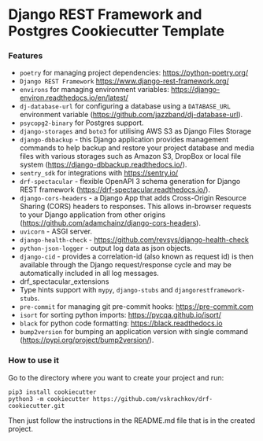 # Django REST Framework and Postgres Cookiecutter Template

### Features
- `poetry` for managing project dependencies: https://python-poetry.org/
- `Django REST Framework` https://www.django-rest-framework.org/
- `environs` for managing environment variables: https://django-environ.readthedocs.io/en/latest/
- `dj-database-url` for configuring a database using a `DATABASE_URL` environment variable (https://github.com/jazzband/dj-database-url).
- `psycopg2-binary` for Postgres support.
- `django-storages` and `boto3` for utilising AWS S3 as Django Files Storage
- `django-dbbackup` - this Django application provides management commands to help backup and restore your project database and media files with various storages such as Amazon S3, DropBox or local file system (https://django-dbbackup.readthedocs.io/).
- `sentry_sdk` for integrations with https://sentry.io/
- `drf-spectacular` - flexible OpenAPI 3 schema generation for Django REST framework (https://drf-spectacular.readthedocs.io/).
- `django-cors-headers` - a Django App that adds Cross-Origin Resource Sharing (CORS) headers to responses. This allows in-browser requests to your Django application from other origins (https://github.com/adamchainz/django-cors-headers).
- `uvicorn` - ASGI server.
- `django-health-check` - https://github.com/revsys/django-health-check
- `python-json-logger` - output log data as json objects.
- `django-cid` - provides a correlation-id (also known as request id) is then available through the Django request/response cycle and may be automatically included in all log messages.
- drf_spectacular_extensions
- Type hints support with `mypy`, `django-stubs` and `djangorestframework-stubs`.
- `pre-commit` for managing git pre-commit hooks: https://pre-commit.com
- `isort` for sorting python imports: https://pycqa.github.io/isort/
- `black` for python code formatting: https://black.readthedocs.io
- `bump2version` for bumping an application version with single command (https://pypi.org/project/bump2version/).


### How to use it
Go to the directory where you want to create your project and run:
```
pip3 install cookiecutter
python3 -m cookiecutter https://github.com/vskrachkov/drf-cookiecutter.git
```

Then just follow the instructions in the README.md file that is in the created project. 